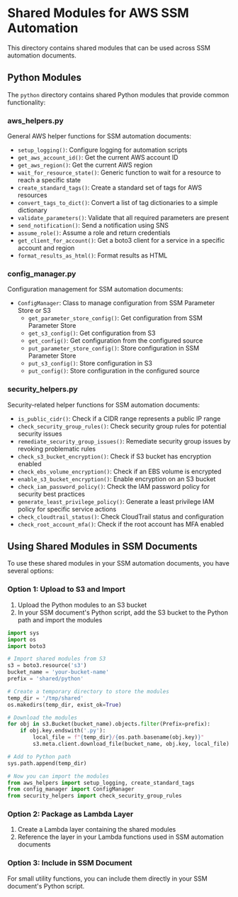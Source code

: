 # Shared Modules for AWS SSM Automation

This directory contains shared modules that can be used across SSM automation documents.

## Python Modules

The `python` directory contains shared Python modules that provide common functionality:

### aws_helpers.py

General AWS helper functions for SSM automation documents:

- `setup_logging()`: Configure logging for automation scripts
- `get_aws_account_id()`: Get the current AWS account ID
- `get_aws_region()`: Get the current AWS region
- `wait_for_resource_state()`: Generic function to wait for a resource to reach a specific state
- `create_standard_tags()`: Create a standard set of tags for AWS resources
- `convert_tags_to_dict()`: Convert a list of tag dictionaries to a simple dictionary
- `validate_parameters()`: Validate that all required parameters are present
- `send_notification()`: Send a notification using SNS
- `assume_role()`: Assume a role and return credentials
- `get_client_for_account()`: Get a boto3 client for a service in a specific account and region
- `format_results_as_html()`: Format results as HTML

### config_manager.py

Configuration management for SSM automation documents:

- `ConfigManager`: Class to manage configuration from SSM Parameter Store or S3
  - `get_parameter_store_config()`: Get configuration from SSM Parameter Store
  - `get_s3_config()`: Get configuration from S3
  - `get_config()`: Get configuration from the configured source
  - `put_parameter_store_config()`: Store configuration in SSM Parameter Store
  - `put_s3_config()`: Store configuration in S3
  - `put_config()`: Store configuration in the configured source

### security_helpers.py

Security-related helper functions for SSM automation documents:

- `is_public_cidr()`: Check if a CIDR range represents a public IP range
- `check_security_group_rules()`: Check security group rules for potential security issues
- `remediate_security_group_issues()`: Remediate security group issues by revoking problematic rules
- `check_s3_bucket_encryption()`: Check if S3 bucket has encryption enabled
- `check_ebs_volume_encryption()`: Check if an EBS volume is encrypted
- `enable_s3_bucket_encryption()`: Enable encryption on an S3 bucket
- `check_iam_password_policy()`: Check the IAM password policy for security best practices
- `generate_least_privilege_policy()`: Generate a least privilege IAM policy for specific service actions
- `check_cloudtrail_status()`: Check CloudTrail status and configuration
- `check_root_account_mfa()`: Check if the root account has MFA enabled

## Using Shared Modules in SSM Documents

To use these shared modules in your SSM automation documents, you have several options:

### Option 1: Upload to S3 and Import

1. Upload the Python modules to an S3 bucket
2. In your SSM document's Python script, add the S3 bucket to the Python path and import the modules

```python
import sys
import os
import boto3

# Import shared modules from S3
s3 = boto3.resource('s3')
bucket_name = 'your-bucket-name'
prefix = 'shared/python'

# Create a temporary directory to store the modules
temp_dir = '/tmp/shared'
os.makedirs(temp_dir, exist_ok=True)

# Download the modules
for obj in s3.Bucket(bucket_name).objects.filter(Prefix=prefix):
    if obj.key.endswith('.py'):
        local_file = f"{temp_dir}/{os.path.basename(obj.key)}"
        s3.meta.client.download_file(bucket_name, obj.key, local_file)

# Add to Python path
sys.path.append(temp_dir)

# Now you can import the modules
from aws_helpers import setup_logging, create_standard_tags
from config_manager import ConfigManager
from security_helpers import check_security_group_rules
```

### Option 2: Package as Lambda Layer

1. Create a Lambda layer containing the shared modules
2. Reference the layer in your Lambda functions used in SSM automation documents

### Option 3: Include in SSM Document

For small utility functions, you can include them directly in your SSM document's Python script.
